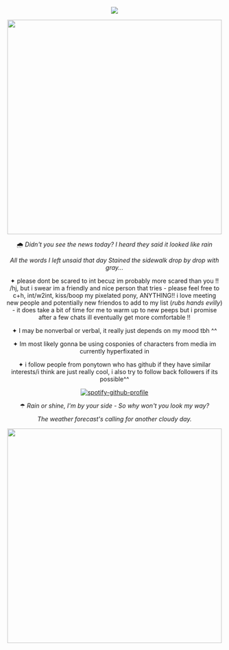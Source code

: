 <div align="center">

![](https://komarev.com/ghpvc/?username=weather-girl&label=drops+of+rain&color=7eafce)
  
<img width="500" src="https://github.com/user-attachments/assets/afcfd83d-3829-4acb-9353-8f583c1a32ba">

🌧
_Didn't you see the news today?
I heard they said it looked like rain_ 

_All the words I left unsaid that day
Stained the sidewalk drop by drop with gray..._

✦ please dont be scared to int becuz im probably more scared than you !! /hj, but i swear im a friendly and nice person that tries - please feel free to c+h, int/w2int, kiss/boop my pixelated pony, ANYTHING!! i love meeting new people and potentially new friendos to add to my list (*rubs hands evilly*) - it does take a bit of time for me to warm up to new peeps but i promise after a few chats ill eventually get more comfortable !!

✦ I may be nonverbal or verbal, it really just depends on my mood tbh ^^

✦ Im most likely gonna be using cosponies of characters from media im currently hyperfixated in

✦ i follow people from ponytown who has github if they have similar interests/i think are just really cool, i also try to follow back followers if its possible^^

[![spotify-github-profile](https://spotify-github-profile.kittinanx.com/api/view?uid=0peo08kixd2cq5azcvpkxhvb5&cover_image=true&theme=natemoo-re&show_offline=false&background_color=121212&interchange=false&bar_color=7eafce&bar_color_cover=false)](https://github.com/kittinan/spotify-github-profile)

☂ _Rain or shine, I'm by your side -
So why won't you look my way?_

_The weather forecast's calling for another cloudy day._

<img width="500" src="https://github.com/user-attachments/assets/4adefcad-05f0-43c9-bd8c-06e3deb7a89e">
</div>
